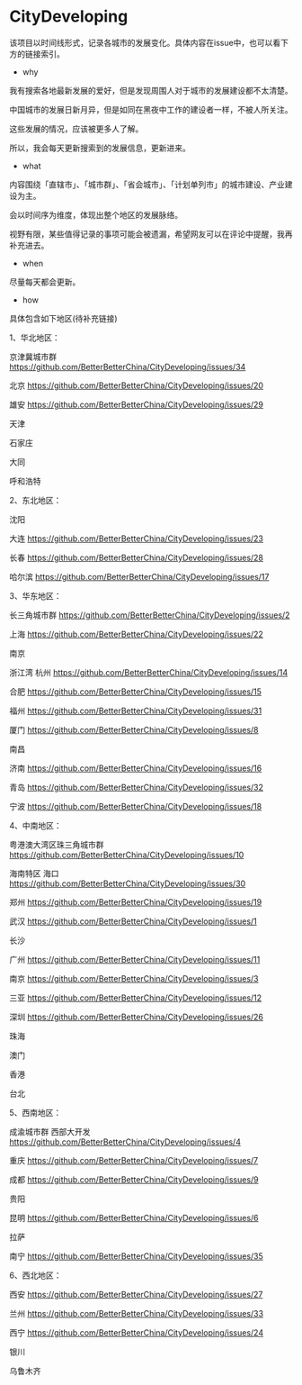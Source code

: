 # CityDeveloping
该项目以时间线形式，记录各城市的发展变化。具体内容在issue中，也可以看下方的链接索引。


- why

我有搜索各地最新发展的爱好，但是发现周围人对于城市的发展建设都不太清楚。

中国城市的发展日新月异，但是如同在黑夜中工作的建设者一样，不被人所关注。

这些发展的情况，应该被更多人了解。

所以，我会每天更新搜索到的发展信息，更新进来。

- what

内容围绕「直辖市」、「城市群」、「省会城市」、「计划单列市」的城市建设、产业建设为主。

会以时间序为维度，体现出整个地区的发展脉络。

视野有限，某些值得记录的事项可能会被遗漏，希望网友可以在评论中提醒，我再补充进去。


- when

尽量每天都会更新。

- how

具体包含如下地区(待补充链接)


1、华北地区：

京津冀城市群 https://github.com/BetterBetterChina/CityDeveloping/issues/34

北京 https://github.com/BetterBetterChina/CityDeveloping/issues/20

雄安 https://github.com/BetterBetterChina/CityDeveloping/issues/29

天津

石家庄

大同

呼和浩特


2、东北地区：

沈阳

大连 https://github.com/BetterBetterChina/CityDeveloping/issues/23

长春 https://github.com/BetterBetterChina/CityDeveloping/issues/28

哈尔滨 https://github.com/BetterBetterChina/CityDeveloping/issues/17


3、华东地区：

长三角城市群 https://github.com/BetterBetterChina/CityDeveloping/issues/2

上海 https://github.com/BetterBetterChina/CityDeveloping/issues/22

南京

浙江湾 杭州 https://github.com/BetterBetterChina/CityDeveloping/issues/14

合肥 https://github.com/BetterBetterChina/CityDeveloping/issues/15

福州 https://github.com/BetterBetterChina/CityDeveloping/issues/31

厦门 https://github.com/BetterBetterChina/CityDeveloping/issues/8

南昌

济南 https://github.com/BetterBetterChina/CityDeveloping/issues/16

青岛 https://github.com/BetterBetterChina/CityDeveloping/issues/32

宁波 https://github.com/BetterBetterChina/CityDeveloping/issues/18


4、中南地区：

粤港澳大湾区珠三角城市群 https://github.com/BetterBetterChina/CityDeveloping/issues/10

海南特区 海口 https://github.com/BetterBetterChina/CityDeveloping/issues/30

郑州 https://github.com/BetterBetterChina/CityDeveloping/issues/19

武汉 https://github.com/BetterBetterChina/CityDeveloping/issues/1

长沙

广州 https://github.com/BetterBetterChina/CityDeveloping/issues/11

南京 https://github.com/BetterBetterChina/CityDeveloping/issues/3


三亚  https://github.com/BetterBetterChina/CityDeveloping/issues/12 

深圳 https://github.com/BetterBetterChina/CityDeveloping/issues/26

珠海

澳门

香港

台北

5、西南地区：

成渝城市群 西部大开发 https://github.com/BetterBetterChina/CityDeveloping/issues/4

重庆 https://github.com/BetterBetterChina/CityDeveloping/issues/7

成都 https://github.com/BetterBetterChina/CityDeveloping/issues/9

贵阳

昆明 https://github.com/BetterBetterChina/CityDeveloping/issues/6

拉萨

南宁 https://github.com/BetterBetterChina/CityDeveloping/issues/35

6、西北地区：

西安 https://github.com/BetterBetterChina/CityDeveloping/issues/27

兰州 https://github.com/BetterBetterChina/CityDeveloping/issues/33

西宁 https://github.com/BetterBetterChina/CityDeveloping/issues/24

银川

乌鲁木齐

